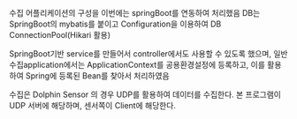

수집 어플리케이션의 구성을 이번에는 springBoot를 연동하여 처리했음
DB는 SpringBoot의 mybatis를 붙이고
Configuration을 이용하여 DB ConnectionPool(Hikari 활용)

SpringBoot기반 service를 만들어서 controller에서도 사용할 수 있도록 했으며,
일반 수집application에서는 ApplicationContext를 공용환경설정에 등록하고, 이를 활용하여
Spring에 등록된 Bean를 찾아서 처리하였음 


수집은 Dolphin Sensor 의 경우 UDP를 활용하여 데이터를 수집한다.
본 프로그램이 UDP 서버에 해당하며, 센서쪽이 Client에 해당한다.

